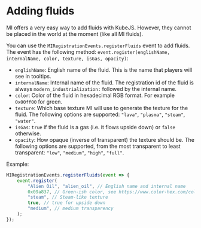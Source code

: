 # Adding fluids

MI offers a very easy way to add fluids with KubeJS.
However, they cannot be placed in the world at the moment (like all MI fluids).

You can use the `MIRegistrationEvents.registerFluids` event to add fluids.
The event has the following method: `event.register(englishName, internalName, color, texture, isGas, opacity)`:

- `englishName`: English name of the fluid. This is the name that players will see in tooltips.
- `internalName`: Internal name of the fluid. The registration id of the fluid is always `modern_industrialization:` followed by the internal name.
- `color`: Color of the fluid in hexadecimal RGB format. For example `0x00ff00` for green.
- `texture`: Which base texture MI will use to generate the texture for the fluid. The following options are supported: `"lava"`, `"plasma"`, `"steam"`, `"water"`.
- `isGas`: `true` if the fluid is a gas (i.e. it flows upside down) or `false` otherwise.
- `opacity`: How opaque (inverse of transparent) the texture should be.
  The following options are supported, from the most transparent to least transparent: `"low"`, `"medium"`, `"high"`, `"full"`.

Example:

```js
MIRegistrationEvents.registerFluids(event => {
    event.register(
        "Alien Oil", "alien_oil", // English name and internal name
        0x09a837, // Green-ish color, see https://www.color-hex.com/color/09a837
        "steam", // Steam-like texture
        true, // true for upside down
        "medium", // medium transparency
    );
});
```
